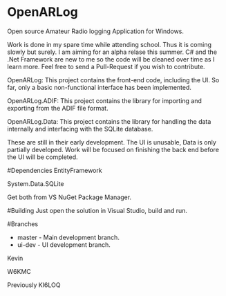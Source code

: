 # OpenARLog
Open source Amateur Radio logging Application for Windows.

Work is done in my spare time while attending school. Thus it is coming slowly but surely. I am
aiming for an alpha relase this summer. C# and the .Net Framework are new to me so the code will
be cleaned over time as I learn more. Feel free to send a Pull-Request if you wish to contribute.


OpenARLog: This project contains the front-end code, including the UI. So far, only a basic
non-functional interface has been implemented.

OpenARLog.ADIF: This project contains the library for importing and exporting from the ADIF file
format.

OpenARLog.Data: This project contains the library for handling the data internally and interfacing
with the SQLite database.

These are still in their early development. The UI is unusable, Data is only partially developed.
Work will be focused on finishing the back end before the UI will be completed.

#Dependencies
EntityFramework

System.Data.SQLite

Get both from VS NuGet Package Manager.

#Building
Just open the solution in Visual Studio, build and run.

#Branches

* master - Main development branch.
* ui-dev - UI development branch.



Kevin

W6KMC

Previously KI6LOQ
